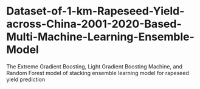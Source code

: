 # Dataset-of-1-km-Rapeseed-Yield-across-China-2001-2020-Based-Multi-Machine-Learning-Ensemble-Model
The Extreme Gradient Boosting, Light Gradient Boosting Machine, and Random Forest model of stacking ensemble learning model for rapeseed yield prediction
